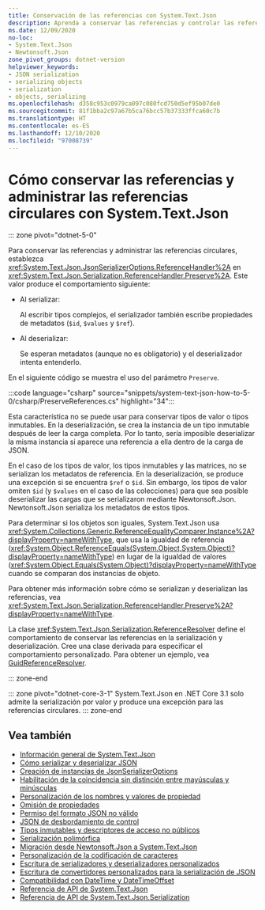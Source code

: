 ```yaml
---
title: Conservación de las referencias con System.Text.Json
description: Aprenda a conservar las referencias y controlar las referencias circulares durante la serialización y deserialización de JSON en .NET.
ms.date: 12/09/2020
no-loc:
- System.Text.Json
- Newtonsoft.Json
zone_pivot_groups: dotnet-version
helpviewer_keywords:
- JSON serialization
- serializing objects
- serialization
- objects, serializing
ms.openlocfilehash: d358c953c0979ca097c080fcd750d5ef95b07de0
ms.sourcegitcommit: 81f1bba2c97a67b5ca76bcc57b37333ffca60c7b
ms.translationtype: HT
ms.contentlocale: es-ES
ms.lasthandoff: 12/10/2020
ms.locfileid: "97008739"
---
```

# <a name="how-to-preserve-references-and-handle-circular-references-with-no-locsystemtextjson"></a>Cómo conservar las referencias y administrar las referencias circulares con System.Text.Json

::: zone pivot="dotnet-5-0"

Para conservar las referencias y administrar las referencias circulares, establezca <xref:System.Text.Json.JsonSerializerOptions.ReferenceHandler%2A> en <xref:System.Text.Json.Serialization.ReferenceHandler.Preserve%2A>. Este valor produce el comportamiento siguiente:

* Al serializar:

  Al escribir tipos complejos, el serializador también escribe propiedades de metadatos (`$id`, `$values` y `$ref`).

* Al deserializar:

  Se esperan metadatos (aunque no es obligatorio) y el deserializador intenta entenderlo.

En el siguiente código se muestra el uso del parámetro `Preserve`.

:::code language="csharp" source="snippets/system-text-json-how-to-5-0/csharp/PreserveReferences.cs" highlight="34":::

Esta característica no se puede usar para conservar tipos de valor o tipos inmutables. En la deserialización, se crea la instancia de un tipo inmutable después de leer la carga completa. Por lo tanto, sería imposible deserializar la misma instancia si aparece una referencia a ella dentro de la carga de JSON.

En el caso de los tipos de valor, los tipos inmutables y las matrices, no se serializan los metadatos de referencia. En la deserialización, se produce una excepción si se encuentra `$ref` o `$id`. Sin embargo, los tipos de valor omiten `$id` (y `$values` en el caso de las colecciones) para que sea posible deserializar las cargas que se serializaron mediante Newtonsoft.Json.  Newtonsoft.Json serializa los metadatos de estos tipos.

Para determinar si los objetos son iguales, System.Text.Json usa <xref:System.Collections.Generic.ReferenceEqualityComparer.Instance%2A?displayProperty=nameWithType>, que usa la igualdad de referencia (<xref:System.Object.ReferenceEquals(System.Object,System.Object)?displayProperty=nameWithType>) en lugar de la igualdad de valores (<xref:System.Object.Equals(System.Object)?displayProperty=nameWithType> cuando se comparan dos instancias de objeto.

Para obtener más información sobre cómo se serializan y deserializan las referencias, vea <xref:System.Text.Json.Serialization.ReferenceHandler.Preserve%2A?displayProperty=nameWithType>.

La clase <xref:System.Text.Json.Serialization.ReferenceResolver> define el comportamiento de conservar las referencias en la serialización y deserialización. Cree una clase derivada para especificar el comportamiento personalizado. Para obtener un ejemplo, vea [GuidReferenceResolver](https://github.com/dotnet/docs/blob/9d5e88edbd7f12be463775ffebbf07ac8415fe18/docs/standard/serialization/snippets/system-text-json-how-to-5-0/csharp/GuidReferenceResolverExample.cs).

::: zone-end

::: zone pivot="dotnet-core-3-1"
System.Text.Json en .NET Core 3.1 solo admite la serialización por valor y produce una excepción para las referencias circulares.
::: zone-end

## <a name="see-also"></a>Vea también

* [Información general de System.Text.Json](system-text-json-overview.md)
* [Cómo serializar y deserializar JSON](system-text-json-how-to.md)
* [Creación de instancias de JsonSerializerOptions](system-text-json-configure-options.md)
* [Habilitación de la coincidencia sin distinción entre mayúsculas y minúsculas](system-text-json-character-casing.md)
* [Personalización de los nombres y valores de propiedad](system-text-json-customize-properties.md)
* [Omisión de propiedades](system-text-json-ignore-properties.md)
* [Permiso del formato JSON no válido](system-text-json-invalid-json.md)
* [JSON de desbordamiento de control](system-text-json-handle-overflow.md)
* [Tipos inmutables y descriptores de acceso no públicos](system-text-json-immutability.md)
* [Serialización polimórfica](system-text-json-polymorphism.md)
* [Migración desde Newtonsoft.Json a System.Text.Json](system-text-json-migrate-from-newtonsoft-how-to.md)
* [Personalización de la codificación de caracteres](system-text-json-character-encoding.md)
* [Escritura de serializadores y deserializadores personalizados](write-custom-serializer-deserializer.md)
* [Escritura de convertidores personalizados para la serialización de JSON](system-text-json-converters-how-to.md)
* [Compatibilidad con DateTime y DateTimeOffset](../datetime/system-text-json-support.md)
* [Referencia de API de System.Text.Json](xref:System.Text.Json)
* [Referencia de API de System.Text.Json.Serialization](xref:System.Text.Json.Serialization)
